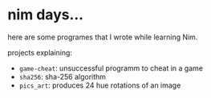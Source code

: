# nim days... 
  here are some programes that I wrote while learning Nim.

projects explaining:
  - `game-cheat`: unsuccessful programm to cheat in a game
  - `sha256`: sha-256 algorithm
  - `pics_art`: produces 24 hue rotations of an image
